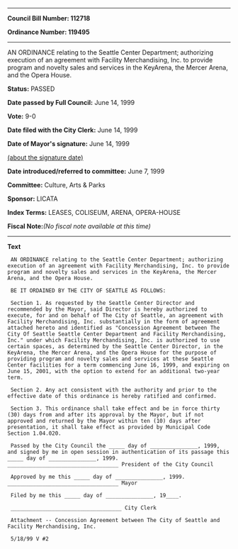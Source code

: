 

********

**Council Bill Number: 112718**
   
**Ordinance Number: 119495**
********

 AN ORDINANCE relating to the Seattle Center Department; authorizing execution of an agreement with Facility Merchandising, Inc. to provide program and novelty sales and services in the KeyArena, the Mercer Arena, and the Opera House.

**Status:** PASSED
   
**Date passed by Full Council:** June 14, 1999
   
**Vote:** 9-0
   
**Date filed with the City Clerk:** June 14, 1999
   
**Date of Mayor's signature:** June 14, 1999
   
[(about the signature date)](/~public/approvaldate.htm)
   
   
   
**Date introduced/referred to committee:** June 7, 1999
   
**Committee:** Culture, Arts & Parks
   
**Sponsor:** LICATA
   
   
**Index Terms:** LEASES, COLISEUM, ARENA, OPERA-HOUSE

**Fiscal Note:**_(No fiscal note available at this time)_

********

**Text**
   
```
 AN ORDINANCE relating to the Seattle Center Department; authorizing execution of an agreement with Facility Merchandising, Inc. to provide program and novelty sales and services in the KeyArena, the Mercer Arena, and the Opera House.

 BE IT ORDAINED BY THE CITY OF SEATTLE AS FOLLOWS:

 Section 1. As requested by the Seattle Center Director and recommended by the Mayor, said Director is hereby authorized to execute, for and on behalf of The City of Seattle, an agreement with Facility Merchandising, Inc. substantially in the form of agreement attached hereto and identified as "Concession Agreement between The City Of Seattle Seattle Center Department and Facility Merchandising, Inc." under which Facility Merchandising, Inc. is authorized to use certain spaces, as determined by the Seattle Center Director, in the KeyArena, the Mercer Arena, and the Opera House for the purpose of providing program and novelty sales and services at these Seattle Center facilities for a term commencing June 16, 1999, and expiring on June 15, 2001, with the option to extend for an additional two-year term.

 Section 2. Any act consistent with the authority and prior to the effective date of this ordinance is hereby ratified and confirmed.

 Section 3. This ordinance shall take effect and be in force thirty (30) days from and after its approval by the Mayor, but if not approved and returned by the Mayor within ten (10) days after presentation, it shall take effect as provided by Municipal Code Section 1.04.020.

 Passed by the City Council the _____ day of _______________, 1999, and signed by me in open session in authentication of its passage this _____ day of _______________, 1999. ___________________________________ President of the City Council

 Approved by me this _____ day of _______________, 1999. ___________________________________ Mayor

 Filed by me this _____ day of _______________, 19____.

 ___________________________________ City Clerk

 Attachment -- Concession Agreement between The City of Seattle and Facility Merchandising, Inc.

 5/18/99 V #2

```
